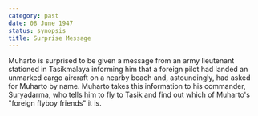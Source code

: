 ```yaml
---
category: past
date: 08 June 1947
status: synopsis
title: Surprise Message
---
```



Muharto is surprised to be given a message from an army
lieutenant stationed in Tasikmalaya informing him that a foreign pilot
had landed an unmarked cargo aircraft on a nearby beach and,
astoundingly, had asked for Muharto by name. Muharto takes this
information to his commander, Suryadarma, who tells him to fly to Tasik
and find out which of Muharto's "foreign flyboy friends" it is.
